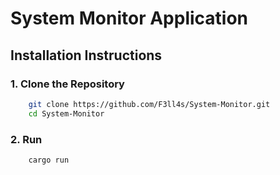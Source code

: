 # System Monitor Application

## Installation Instructions

### 1. Clone the Repository
```bash
    git clone https://github.com/F3ll4s/System-Monitor.git
    cd System-Monitor
``` 
### 2. Run
```bash
    cargo run
``` 